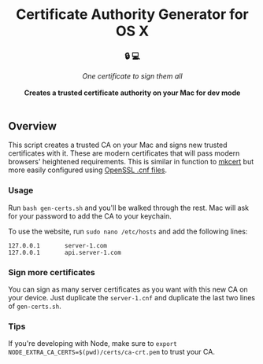<h1 align="center">Certificate Authority Generator for OS X</h1>
<h3 align="center">🔒        💻</h3> 
<p align="center">
  <i>One certificate to sign them all</i><br><br>
  <strong>Creates a trusted certificate authority on your Mac for dev mode</strong><br /><br />

</p>

## Overview

This script creates a trusted CA on your Mac and signs new trusted certificates with it. These are modern certificates that will pass modern browsers' heightened requirements. This is similar in function to [mkcert](https://github.com/FiloSottile/mkcert) but more easily configured using [OpenSSL .cnf files](https://github.com/openssl/openssl/blob/master/apps/openssl.cnf).

### Usage
Run `bash gen-certs.sh` and you'll be walked through the rest. Mac will ask for your password to add the CA to your keychain.

To use the website, run `sudo nano /etc/hosts` and add the following lines:

```
127.0.0.1       server-1.com
127.0.0.1       api.server-1.com
```

### Sign more certificates
You can sign as many server certificates as you want with this new CA on your device. Just duplicate the `server-1.cnf` and duplicate the last two lines of `gen-certs.sh`.

### Tips
If you're developing with Node, make sure to `export NODE_EXTRA_CA_CERTS=$(pwd)/certs/ca-crt.pem` to trust your CA.
